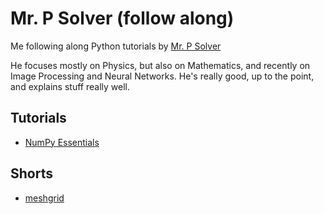 # Mr. P Solver (follow along)
Me following along Python tutorials by [Mr. P Solver](https://www.youtube.com/c/MrPSolver)

He focuses mostly on Physics, but also on Mathematics, and recently on Image Processing and Neural Networks.
He's really good, up to the point, and explains stuff really well.

## Tutorials
- [NumPy Essentials](https://www.youtube.com/watch?v=DcfYgePyedM&list=PLkdGijFCNuVm4IfZlsZPEt4fPJHfl-0g5&index=2)

## Shorts
- [meshgrid](https://www.youtube.com/watch?v=sHwdoSQpMFQ)
